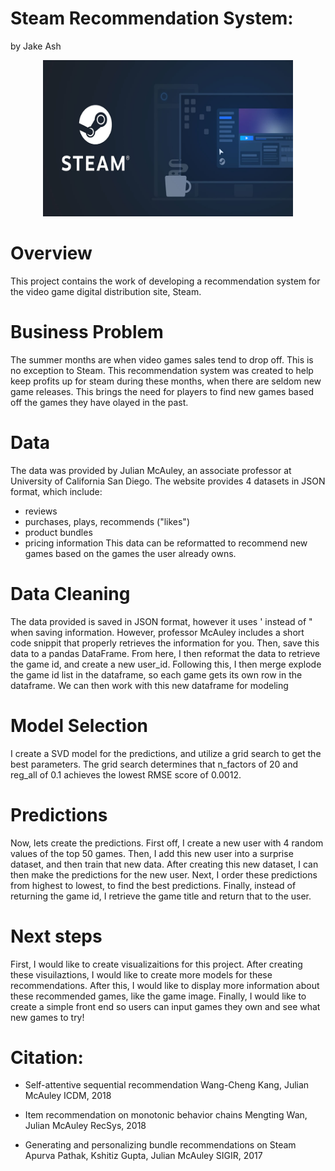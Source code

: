 # Steam Recommendation System:

by Jake Ash

<p align="center"><img src="images/steam_pic.jpeg" width="400" height="250" /></p>

# Overview
This project contains the work of developing a recommendation system for the video game digital distribution site, Steam.

# Business Problem
The summer months are when video games sales tend to drop off. This is no exception to Steam. This recommendation system was created to help keep profits up for steam during these months, when there are seldom new game releases. This brings the need for players to find new games based off the games they have olayed in the past.

# Data
The data was provided by Julian McAuley, an associate professor at University of California San Diego. The website provides 4 datasets in JSON format, which include:
* reviews
* purchases, plays, recommends ("likes")
* product bundles
* pricing information
This data can be reformatted to recommend new games based on the games the user already owns.

# Data Cleaning
The data provided is saved in JSON format, however it uses ' instead of " when saving information. However, professor McAuley includes a short code snippit that properly retrieves the information for you. Then, save this data to a pandas DataFrame. From here, I then reformat the data to retrieve the game id, and create a new user_id. Following this, I then merge explode the game id list in the dataframe, so each game gets its own row in the dataframe. We can then work with this new dataframe for modeling

# Model Selection

I create a SVD model for the predictions, and utilize a grid search to get the best parameters. The grid search determines that n_factors of 20 and reg_all of 0.1 achieves the lowest RMSE score of 0.0012.

# Predictions

Now, lets create the predictions. First off, I create a new user with 4 random values of the top 50 games. Then, I add this new user into a surprise dataset, and then train that new data. After creating this new dataset, I can then make the predictions for the new user. Next, I order these predictions from highest to lowest, to find the best predictions. Finally, instead of returning the game id, I retrieve the game title and return that to the user. 
 


# Next steps
First, I would like to create visualizaitions for this project. After creating these visuilaztions, I would like to create more models for these recommendations. After this, I would like to display more information about these recommended games, like the game image. Finally, I would like to create a simple front end so users can input games they own and see what new games to try!

# Citation:

* Self-attentive sequential recommendation
Wang-Cheng Kang, Julian McAuley
ICDM, 2018

* Item recommendation on monotonic behavior chains
Mengting Wan, Julian McAuley
RecSys, 2018

* Generating and personalizing bundle recommendations on Steam
Apurva Pathak, Kshitiz Gupta, Julian McAuley
SIGIR, 2017